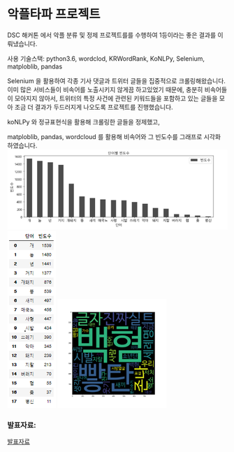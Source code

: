 # 악플타파 프로젝트

DSC 해커톤 에서 악플 분류 및 정제 프로젝트를를 수행하여 1등이라는 좋은 결과를 이뤄냈습니다.

사용 기술스택: python3.6, wordclod, KRWordRank, KoNLPy, Selenium, matploblib, pandas

Selenium 을 활용하여 각종 기사 댓글과 트위터 글들을 집중적으로 크롤링해왔습니다. 이미 많은 서비스들이 비속어를 노출시키지 않게끔 하고있었기 때문에, 충분히 비속어들이 모아지지 않아서,
트위터의 특정 사건에 관련된 키워드들을 포함하고 있는 글들을 모아 조금 더 결과가 두드러지게 나오도록 프로젝트를 진행했습니다.

koNLPy 와 정규표현식을 활용해 크롤링한 글들을 정제했고,

matploblib, pandas, wordcloud 를 활용해 비속어와 그 빈도수를 그래프로 시각화 하였습니다.
<img src="욕막대.PNG">
<img src="욕표.PNG">
<img src="wordcloud_without_axisoff.png" width="250" height="250">

### 발표자료:
<a href="악플타파.pdf">발표자료</a>




